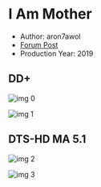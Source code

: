 # I Am Mother

* Author: aron7awol
* [Forum Post](https://www.avsforum.com/threads/bass-eq-for-filtered-movies.2995212/post-58154736)
* Production Year: 2019

## DD+

![img 0](https://i.imgur.com/bbi5tpU.jpg)

![img 1](https://i.imgur.com/eo9w0Bv.png)

## DTS-HD MA 5.1

![img 2](https://i.imgur.com/C0qFYKU.jpg)

![img 3](https://i.imgur.com/xydFIbC.png)

